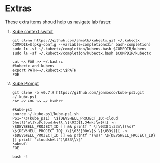 Extras
=====================

These extra items should help us navigate lab faster.

1. [Kube context switch](https://github.com/ahmetb/kubectx)
    ```shell
    git clone https://github.com/ahmetb/kubectx.git ~/.kubectx
    COMPDIR=$(pkg-config --variable=completionsdir bash-completion)
    sudo ln -sf ~/.kubectx/completion/kubens.bash $COMPDIR/kubens
    sudo ln -sf ~/.kubectx/completion/kubectx.bash $COMPDIR/kubectx

    cat << FOE >> ~/.bashrc
    #kubectx and kubens
    export PATH=~/.kubectx:\$PATH
    FOE
    ```

1. [Kube Prompt](https://github.com/jonmosco/kube-ps1)
    ```shell
    git clone -b v0.7.0 https://github.com/jonmosco/kube-ps1.git ~/.kube-ps1
    cat << FOE >> ~/.bashrc

    #kube-ps1
    source ~/.kube-ps1/kube-ps1.sh
    PS1='\$(kube_ps1) ;\${DEVSHELL_PROJECT_ID:-Cloud Shell}\a\]\u@cloudshell:\[\033[1;34m\]\w$([[ -n \$DEVSHELL_PROJECT_ID ]] && printf " \[\033[1;33m\](%s)" \${DEVSHELL_PROJECT_ID} )\[\033[00m\]$ \[\033$([[ -n \$DEVSHELL_PROJECT_ID ]] && printf "(%s)" \${DEVSHELL_PROJECT_ID} || printf "cloudshell")\033\\\]'
    kubeoff
    FOE

    bash -l
    ```
